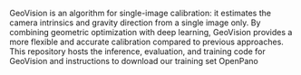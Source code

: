 GeoVision is an algorithm for single-image calibration: it estimates the camera intrinsics and gravity direction from a single image only. By combining geometric optimization with deep learning, GeoVision provides a more flexible and accurate calibration compared to previous approaches. This repository hosts the inference, evaluation, and training code for GeoVision and instructions to download our training set OpenPano
